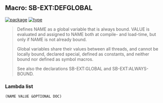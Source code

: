 ## Macro: SB-EXT:DEFGLOBAL
[![package](https://img.shields.io/badge/Package-SB--EXT-5f9ea0.svg?style=social&colorA=999999)](../) [![type](https://img.shields.io/badge/Type-Macro-5f9ea0.svg?style=social&colorA=999999)](../#macro) 

> Defines NAME as a global variable that is always bound. VALUE is evaluated
> and assigned to NAME both at compile- and load-time, but only if NAME is not
> already bound.
> 
> Global variables share their values between all threads, and cannot be
> locally bound, declared special, defined as constants, and neither bound
> nor defined as symbol macros.
> 
> See also the declarations SB-EXT:GLOBAL and SB-EXT:ALWAYS-BOUND.

### Lambda list
```
(NAME VALUE &OPTIONAL DOC)
```
